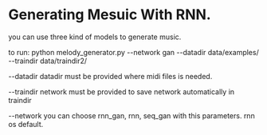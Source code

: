# Generating Mesuic With RNN.

you can use three kind of models to generate music.


to run:
python melody_generator.py --network gan --datadir data/examples/ --traindir data/traindir2/


--datadir
datadir must be provided where midi files is needed.


--traindir
network must be provided to save network automatically in traindir


--network
you can choose rnn_gan, rnn, seq_gan with this parameters. rnn os default.
